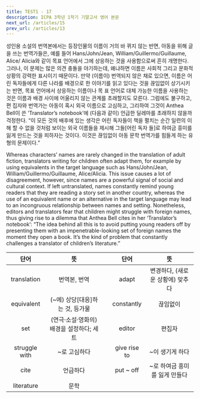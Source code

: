 ```yaml
---
title: TEST1 - 17
description: ICPA 3학년 1학기 기말고사 영어 본문
next_url: /articles/15
prev_url: /articles/13
---
```


성인용 소설의 번역본에서는 등장인물의 이름이 거의 바 뀌지 않는 반면, 아동을 위해 글을 쓰는 번역가들은, 예를 들어 Hans/John/Jean, William/Guillermo/Guillaume, Alice/ Alicia와 같이 목표 언어에서 그에 상응하는 것을 사용함으로써 흔히 개명한다. 그러나, 이 문제는 많은 의견 충돌을 야기하는데, 왜냐하면 이름은 사회적 그리고 문화적 상황의 강력한 표시이기 때문이다. 만약 (이름이) 번역되지 않은 채로 있으면, 이름은 어린 독자들에게 다른 나라를 배경으로 한 이야기를 읽고 있다는 것을 끊임없이 상기시키는 반면, 목표 언어에서 상응하는 이름이나 목 표 언어로 대체 가능한 이름을 사용하는 것은 이름과 배경 사이에 어울리지 않는 관계를 초래할지도 모른다. 그럼에도 불구하고, 편 집자와 번역가는 아동이 혹시 외국 이름으로 고심하고, 그리하여 그것이 Anthea Bell이 쓴 ‘Translator’s notebook’에 (다음과 같이) 언급한 딜레마를 초래하지 않을까 걱정한다. “이 모든 것의 배후에 있는 생각은 어린 독자들이 책을 펼치는 순간 일련의 이해 할 수 없을 것처럼 보이는 외국 이름들을 제시해 그들[어린 독자 들]로 하여금 흥미를 잃게 만드는 것을 피하자는 것이다. 이것은 끊임없이 아동 문학 번역가를 힘들게 하는 유형의 문제이다.”

Whereas characters’ names are rarely changed in the translation of adult fiction, translators writing for children often adapt them, for example by using equivalents in the target language such as Hans/John/Jean, William/Guillermo/Guillaume, Alice/Alicia. This issue causes a lot of disagreement, however, since names are a powerful signal of social and cultural context. If left untranslated, names constantly remind young readers that they are reading a story set in another country, whereas the use of an equivalent name or an alternative in the target language may lead to an incongruous relationship between names and setting. Nonetheless, editors and translators fear that children might struggle with foreign names, thus giving rise to a dilemma that Anthea Bell cites in her ‘Translator’s notebook’: “The idea behind all this is to avoid putting young readers off by presenting them with an impenetrable-looking set of foreign names the moment they open a book. It’s the kind of problem that constantly challenges a translator of children’s literature.”

|단어|뜻| |단어|뜻|
|:--------------:|:------------------------------:|-|:--------------:|:------------------------------:|
|translation|번역본, 번역||adapt|변경하다, (새로운 상황에) 맞추다|
|equivalent|(~에) 상당[대응]하는 것, 등가물||constantly|끊임없이|
|set|(연극·소설·영화의) 배경을 설정하다; 세트||editor|편집자|
|struggle with|~로 고심하다||give rise to|~이 생기게 하다|
|cite|언급하다||put ~ off|~로 하여금 흥미를 잃게 만들다|
|literature|문학||||
